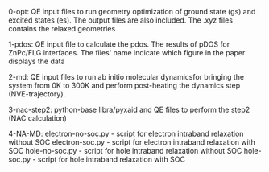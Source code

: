 0-opt: QE input files to run geometry optimization of ground state (gs) and excited states (es). The output files are also included. The .xyz files contains the relaxed geometries

1-pdos: QE input file to calculate the pdos. The results of pDOS for ZnPc/FLG interfaces. The files' name indicate which figure in the paper displays the data

2-md: QE input files to run ab initio molecular dynamicsfor bringing the system from 0K to 300K and perform post-heating the dynamics step (NVE-trajectory).

3-nac-step2: python-base libra/pyxaid and QE files to perform the step2 (NAC calculation)

4-NA-MD: electron-no-soc.py - script for electron intraband relaxation without SOC electron-soc.py - script for electron intraband relaxation with SOC hole-no-soc.py - script for hole intraband relaxation without SOC hole-soc.py - script for hole intraband relaxation with SOC
